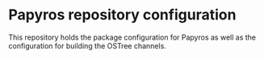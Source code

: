 Papyros repository configuration
================================

This repository holds the package configuration for Papyros as well as the configuration for building the OSTree channels.